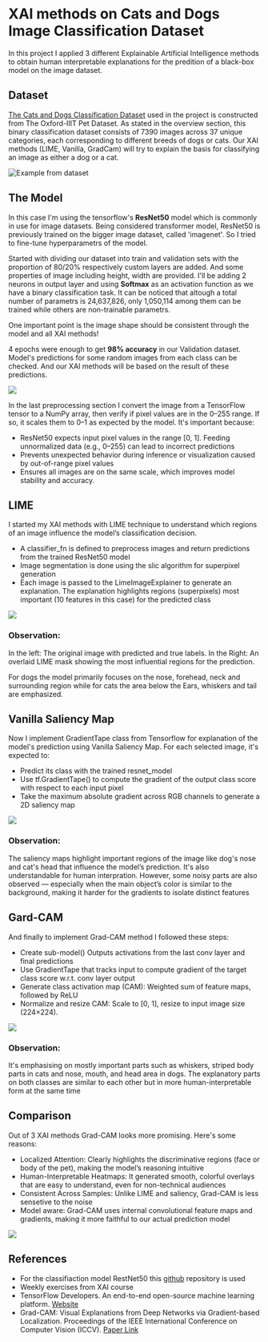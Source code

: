 # XAI methods on Cats and Dogs Image Classification Dataset
In this project I applied 3 different Explainable Artificial Intelligence methods to obtain human interpretable explanations for the predition of a black-box model on the image dataset. 

## Dataset
[The Cats and Dogs Classification Dataset](https://xaidataset.github.io/dataset/#cats-and-dogs-classification-(cat&dog-xai)) used in the project is constructed from The Oxford-IIIT Pet Dataset. As stated in the overview section, this binary classification dataset consists of 7390 images across 37 unique categories, each corresponding to different breeds of dogs or cats. Our XAI methods (LIME, Vanilla, GradCam) will try to explain the basis for classifying an image as either a dog or a cat.

![Example from dataset](images/example1.png)

## The Model
In this case I'm using the tensorflow's **ResNet50** model which is commonly in use for image datasets. Being considered transformer model, ResNet50 is previously trained on the bigger image dataset, called 'imagenet'. So I tried to fine-tune hyperparametrs of the model. 

Started with dividing our dataset into train and validation sets with the proportion of 80/20% respectively custom layers are added. And some properties of image including height, width are provided. I'll be adding 2 neurons in output layer and using **Softmax** as an activation function as we have a binary classification task. It can be noticed that altough a total number of parametrs is 24,637,826, only 1,050,114 among them can be trained while others are non-trainable parametrs.

One important point is the image shape should be consistent through the model and all XAI methods!

4 epochs were enough to get **98% accuracy** in our Validation dataset. Model's predictions for some random images from each class can be checked. And our XAI methods will be based on the result of these predictions.

![](images/predicted.png)

In the last preprocessing section I convert the image from a TensorFlow tensor to a NumPy array, then verify if pixel values are in the 0–255 range. If so, it scales them to 0–1 as expected by the model. It's important because:

  -  ResNet50 expects input pixel values in the range [0, 1]. Feeding unnormalized data (e.g., 0–255) can lead to incorrect predictions
  -  Prevents unexpected behavior during inference or visualization caused by out-of-range pixel values
  -  Ensures all images are on the same scale, which improves model stability and accuracy.
    
## LIME
I started my XAI methods with LIME technique to understand which regions of an image influence the model’s classification decision.

  -  A classifier_fn is defined to preprocess images and return predictions from the trained ResNet50 model
  -  Image segmentation is done using the slic algorithm for superpixel generation
  -  Each image is passed to the LimeImageExplainer to generate an explanation. The explanation highlights regions (superpixels) most important (10 features in this case) for the predicted       class
    
![](images/LIME.jpg)
### Observation: 
In the left: The original image with predicted and true labels. In the Right: An overlaid LIME mask showing the most influential regions for the prediction.

For dogs the model primarily focuses on the nose, forehead, neck and surrounding region while for cats the area below the Ears, whiskers and tail are emphasized.

## Vanilla Saliency Map
Now I implement GradientTape class from Tensorflow for explanation of the model's prediction using Vanilla Saliency Map. For each selected image, it's expected to:

  -  Predict its class with the trained resnet_model
  -  Use tf.GradientTape() to compute the gradient of the output class score with respect to each input pixel
  -  Take the maximum absolute gradient across RGB channels to generate a 2D saliency map

![](images/Vanilla.png)
### Observation: 
The saliency maps highlight important regions of the image like dog's nose and cat's head that influence the model’s prediction. It's also understandable for human interpration. However, some noisy parts are also observed — especially when the main object’s color is similar to the background, making it harder for the gradients to isolate distinct features

## Gard-CAM
And finally to implement Grad-CAM method I followed these steps:

  *  Create sub-model() Outputs activations from the last conv layer and final predictions
  *  Use GradientTape that tracks input to compute gradient of the target class score w.r.t. conv layer output
  *  Generate class activation map (CAM): Weighted sum of feature maps, followed by ReLU
  *  Normalize and resize CAM: Scale to [0, 1], resize to input image size (224×224).

![](images/Grad-CAM.png)
### Observation: 
It's emphasising on mostly important parts such as whiskers, striped body parts in cats and nose, mouth, and head area in dogs. The explanatory parts on both classes are similar to each other but in more human-interpretable form at the same time

## Comparison
Out of 3 XAI methods Grad-CAM looks more promising. Here's some reasons:

  -  Localized Attention: Clearly highlights the discriminative regions (face or body of the pet), making the model’s reasoning intuitive
  -  Human-Interpretable Heatmaps: It generated smooth, colorful overlays that are easy to understand, even for non-technical audiences
  -  Consistent Across Samples: Unlike LIME and saliency, Grad-CAM is less sensetive to the noise
  -  Model aware: Grad-CAM uses internal convolutional feature maps and gradients, making it more faithful to our actual prediction model

![](images/comparison.png) 

## References
  *  For the classifiaction model RestNet50 this [github](https://github.com/nachi-hebbar/Transfer-Learning-ResNet-Keras) repository is used
  *  Weekly exercises from XAI course
  *  TensorFlow Developers. An end-to-end open-source machine learning platform. [Website](https://www.tensorflow.org/)
  *  Grad-CAM: Visual Explanations from Deep Networks via Gradient-based Localization. Proceedings of the IEEE International Conference on Computer Vision (ICCV). [Paper Link](https://arxiv.org/abs/1610.02391)
